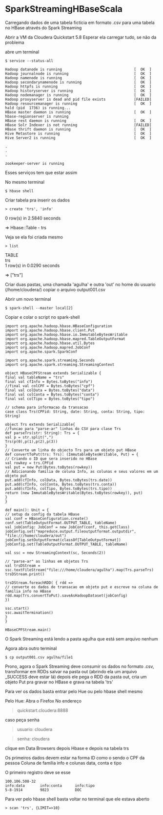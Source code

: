 # SparkStreamingHBaseScala
Carregando dados de uma tabela fictícia em formato .csv para uma tabela no HBase através do Spark Streaming

Abrir a VM da Cloudera Quickstart 5.8
Esperar ela carregar tudo, se não da problema

abre um terminal
```
$ service --status-all
```
```
Hadoop datanode is running                                 [  OK  ]
Hadoop journalnode is running                              [  OK  ]
Hadoop namenode is running                                 [  OK  ]
Hadoop secondarynamenode is running                        [  OK  ]
Hadoop httpfs is running                                   [  OK  ]
Hadoop historyserver is running                            [  OK  ]
Hadoop nodemanager is running                              [  OK  ]
Hadoop proxyserver is dead and pid file exists             [FAILED]
Hadoop resourcemanager is running                          [  OK  ]
hald (pid  1736) is running...
HBase master daemon is running                             [  OK  ]
hbase-regionserver is running
HBase rest daemon is running                               [  OK  ]
HBase Solr Indexer is not running                          [FAILED]
HBase thrift daemon is running                             [  OK  ]
Hive Metastore is running                                  [  OK  ]
Hive Server2 is running                                    [  OK  ]

.
.
.

zookeeper-server is running
```
Esses serviços tem que estar assim

No mesmo terminal
```
$ hbase shell
```

Criar tabela pra inserir os dados
```
> create 'trs', 'info'
```
0 row(s) in 2.5840 seconds

=> Hbase::Table - trs

Veja se ela foi criada mesmo
```
> list
```
TABLE                                                                                                                                                        
trs                                                                                                                                                          
1 row(s) in 0.0290 seconds

=> ["trs"]

Criar duas pastas, uma chamada 'agulha' e outra 'out' no home do usuario (/home/cloudera/)
copiar o arquivo output001.csv

Abrir um novo terminal
```
$ spark-shell --master local[2]
```

Copiar e colar o script no spark-shell

```
import org.apache.hadoop.hbase.HBaseConfiguration
import org.apache.hadoop.hbase.client.Put
import org.apache.hadoop.hbase.io.ImmutableBytesWritable
import org.apache.hadoop.hbase.mapred.TableOutputFormat
import org.apache.hadoop.hbase.util.Bytes
import org.apache.hadoop.mapred.JobConf
import org.apache.spark.SparkConf

import org.apache.spark.streaming.Seconds
import org.apache.spark.streaming.StreamingContext

object HBaseCPFStream extends Serializable {
final val tableName = "trs"
final val cfInfo = Bytes.toBytes("info")
//final val colCPF = Bytes.toBytes("cpf")
final val colData = Bytes.toBytes("data")
final val colConta = Bytes.toBytes("conta")
final val colTipo = Bytes.toBytes("tipo")

// schema para informacao da transacao
case class Trs(CPFid: String, date: String, conta: String, tipo: String)

object Trs extends Serializable{
//funcao para "parse-ar" linhas do CSV para clase Trs
def parseTrs(str: String): Trs = {
val p = str.split(",")
Trs(p(0),p(1),p(2),p(3))
}
// Converte um linha do objecto Trs para um objeto put HBase
def convertToPut(trs: Trs): (ImmutableBytesWritable, Put) = {
// Criando o ID que sera inserido no HBase
val rowkey = trs.CPFid
val put = new Put(Bytes.toBytes(rowkey))
// Adicionando familia de coluna Info, as colunas e seus valores em um objeto put
put.add(cfInfo, colData, Bytes.toBytes(trs.date))
put.add(cfInfo, colConta, Bytes.toBytes(trs.conta))
put.add(cfInfo, colTipo, Bytes.toBytes(trs.tipo))
return (new ImmutableBytesWritable(Bytes.toBytes(rowkey)), put)
}
}
	
def main(): Unit = {
// setup da config da tabela HBase
val conf = HBaseConfiguration.create()
conf.set(TableOutputFormat.OUTPUT_TABLE, tableName)
val jobConfig: JobConf = new JobConf(conf, this.getClass)
jobConfig.set("mapreduce.output.fileoutputformat.outputdir", "file:///home/cloudera/out")
jobConfig.setOutputFormat(classOf[TableOutputFormat])
jobConfig.set(TableOutputFormat.OUTPUT_TABLE, tableName)

val ssc = new StreamingContext(sc, Seconds(2))

// "parse-ar" as linhas em objetos Trs
val trsDStream = ssc.textFileStream("file:///home/cloudera/agulha").map(Trs.parseTrs)
trsDStream.print()
	
trsDStream.foreachRDD( { rdd =>
// converte os dados de transacao em objeto put e escreve na coluna de familia info no HBase
rdd.map(Trs.convertToPut).saveAsHadoopDataset(jobConfig)
})
		
ssc.start()
ssc.awaitTermination()
}
}

HBaseCPFStream.main()
```

O Spark Streaming está lendo a pasta agulha que está sem arquivo nenhum

Agora abra outro terminal
```
$ cp output001.csv agulha/file1
```

Prono, agora o Spark Streaming deve consumir os dados no formato .csv, transformar em RDDs salvar na pasta out (abrindo ela um arquivo _SUCCESS deve estar lá)
depois ele pega o RDD da pasta out, cria um objeto Put pra gravar no HBase e grava na tabela 'trs'

Para ver os dados basta entrar pelo Hue ou pelo hbase shell mesmo

Pelo Hue:
Abra o Firefox
No endereço
>quickstart.cloudera:8888

caso peça senha
>usuario: cloudera

>senha: cloudera

clique em Data Browsers
depois Hbase
e depois na tabela trs

Os primeiros dados devem estar na forma
ID como o sendo o CPF da pessoa
Coluna de familia info e colunas data, conta e tipo

O primeiro registro deve se esse
```
100.106.508-32
info:data		info:conta		info:tipo
5-8-1914		9823			DOC
```
Para ver pelo hbase shell basta voltar no terminal que ele estava aberto
```
> scan 'trs', {LIMIT=>10}
```
